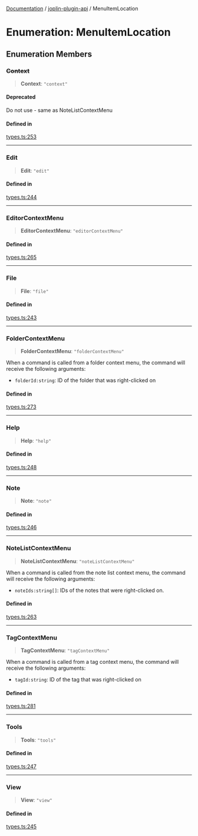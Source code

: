 [Documentation](../../packages.md) / [joplin-plugin-api](../index.md) / MenuItemLocation

# Enumeration: MenuItemLocation

## Enumeration Members

### ~~Context~~

> **Context**: `"context"`

#### Deprecated

Do not use - same as NoteListContextMenu

#### Defined in

[types.ts:253](https://github.com/rxliuli/joplin-utils/blob/a3a4c55f9104da0aa8b36da1259d082b810b3d68/packages/joplin-plugin-api/src/types.ts#L253)

---

### Edit

> **Edit**: `"edit"`

#### Defined in

[types.ts:244](https://github.com/rxliuli/joplin-utils/blob/a3a4c55f9104da0aa8b36da1259d082b810b3d68/packages/joplin-plugin-api/src/types.ts#L244)

---

### EditorContextMenu

> **EditorContextMenu**: `"editorContextMenu"`

#### Defined in

[types.ts:265](https://github.com/rxliuli/joplin-utils/blob/a3a4c55f9104da0aa8b36da1259d082b810b3d68/packages/joplin-plugin-api/src/types.ts#L265)

---

### File

> **File**: `"file"`

#### Defined in

[types.ts:243](https://github.com/rxliuli/joplin-utils/blob/a3a4c55f9104da0aa8b36da1259d082b810b3d68/packages/joplin-plugin-api/src/types.ts#L243)

---

### FolderContextMenu

> **FolderContextMenu**: `"folderContextMenu"`

When a command is called from a folder context menu, the
command will receive the following arguments:

- `folderId:string`: ID of the folder that was right-clicked on

#### Defined in

[types.ts:273](https://github.com/rxliuli/joplin-utils/blob/a3a4c55f9104da0aa8b36da1259d082b810b3d68/packages/joplin-plugin-api/src/types.ts#L273)

---

### Help

> **Help**: `"help"`

#### Defined in

[types.ts:248](https://github.com/rxliuli/joplin-utils/blob/a3a4c55f9104da0aa8b36da1259d082b810b3d68/packages/joplin-plugin-api/src/types.ts#L248)

---

### Note

> **Note**: `"note"`

#### Defined in

[types.ts:246](https://github.com/rxliuli/joplin-utils/blob/a3a4c55f9104da0aa8b36da1259d082b810b3d68/packages/joplin-plugin-api/src/types.ts#L246)

---

### NoteListContextMenu

> **NoteListContextMenu**: `"noteListContextMenu"`

When a command is called from the note list context menu, the
command will receive the following arguments:

- `noteIds:string[]`: IDs of the notes that were right-clicked on.

#### Defined in

[types.ts:263](https://github.com/rxliuli/joplin-utils/blob/a3a4c55f9104da0aa8b36da1259d082b810b3d68/packages/joplin-plugin-api/src/types.ts#L263)

---

### TagContextMenu

> **TagContextMenu**: `"tagContextMenu"`

When a command is called from a tag context menu, the
command will receive the following arguments:

- `tagId:string`: ID of the tag that was right-clicked on

#### Defined in

[types.ts:281](https://github.com/rxliuli/joplin-utils/blob/a3a4c55f9104da0aa8b36da1259d082b810b3d68/packages/joplin-plugin-api/src/types.ts#L281)

---

### Tools

> **Tools**: `"tools"`

#### Defined in

[types.ts:247](https://github.com/rxliuli/joplin-utils/blob/a3a4c55f9104da0aa8b36da1259d082b810b3d68/packages/joplin-plugin-api/src/types.ts#L247)

---

### View

> **View**: `"view"`

#### Defined in

[types.ts:245](https://github.com/rxliuli/joplin-utils/blob/a3a4c55f9104da0aa8b36da1259d082b810b3d68/packages/joplin-plugin-api/src/types.ts#L245)
